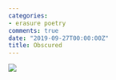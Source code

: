 ```yaml
---
categories:
- erasure poetry
comments: true
date: "2019-09-27T00:00:00Z"
title: Obscured
---
```

  
<img src="/assets/images/articles/obscured.jpeg" class="responsive"><br>
